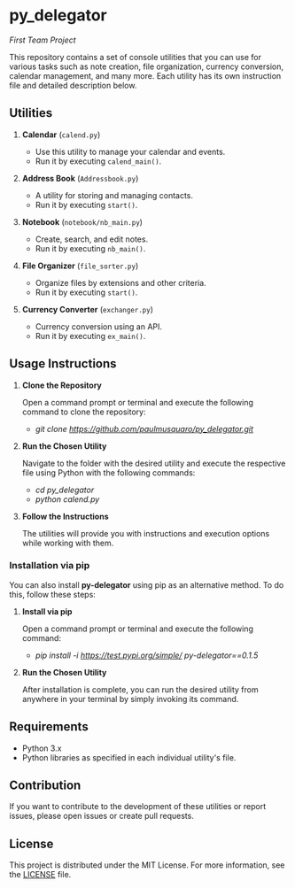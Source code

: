 # py_delegator
*First Team Project*

This repository contains a set of console utilities that you can use for various tasks such as note creation, file organization, currency conversion, calendar management, and many more. Each utility has its own instruction file and detailed description below.

## Utilities

1. **Calendar** (`calend.py`)
   - Use this utility to manage your calendar and events.
   - Run it by executing `calend_main()`.

2. **Address Book** (`Addressbook.py`)
   - A utility for storing and managing contacts.
   - Run it by executing `start()`.

3. **Notebook** (`notebook/nb_main.py`)
   - Create, search, and edit notes.
   - Run it by executing `nb_main()`.

4. **File Organizer** (`file_sorter.py`)
   - Organize files by extensions and other criteria.
   - Run it by executing `start()`.

5. **Currency Converter** (`exchanger.py`)
   - Currency conversion using an API.
   - Run it by executing `ex_main()`.

## Usage Instructions

1. **Clone the Repository**

   Open a command prompt or terminal and execute the following command to clone the repository:
    - *git clone https://github.com/paulmusquaro/py_delegator.git*


2. **Run the Chosen Utility**

   Navigate to the folder with the desired utility and execute the respective file using Python with the following commands:
    - *cd py_delegator*
    - *python calend.py*


3. **Follow the Instructions**

   The utilities will provide you with instructions and execution options while working with them.


### Installation via pip

   You can also install **py-delegator** using pip as an alternative method. To do this, follow these steps:

1. **Install via pip**

   Open a command prompt or terminal and execute the following command:
   - *pip install -i https://test.pypi.org/simple/ py-delegator==0.1.5*

2. **Run the Chosen Utility**

   After installation is complete, you can run the desired utility from anywhere in your terminal by simply invoking its command.


## Requirements

- Python 3.x
- Python libraries as specified in each individual utility's file.

## Contribution

If you want to contribute to the development of these utilities or report issues, please open issues or create pull requests.

## License

This project is distributed under the MIT License. For more information, see the [LICENSE](LICENSE) file.


